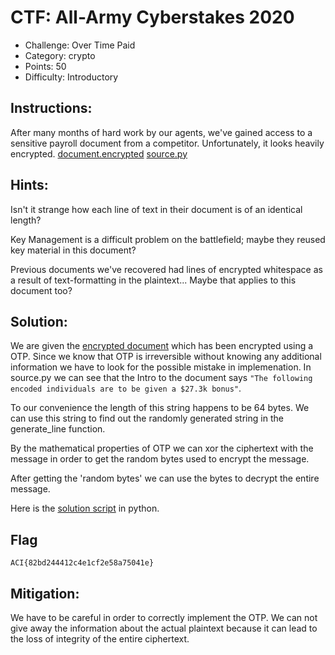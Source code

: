 # CTF: All-Army Cyberstakes 2020

- Challenge: Over Time Paid 
- Category: crypto	
- Points: 50
- Difficulty: Introductory

## Instructions:

After many months of hard work by our agents, we've gained access to a sensitive payroll document from a competitor. Unfortunately, it looks heavily encrypted. [document.encrypted](https://gitlab.usna.edu/cyberopsmidncourses/sy485k/shamugia/-/blob/master/ACIctf/crypto03_50_OverTimePaid/document.encrypted) [source.py](https://gitlab.usna.edu/cyberopsmidncourses/sy485k/shamugia/-/blob/master/ACIctf/crypto03_50_OverTimePaid/source.py)

## Hints:

Isn't it strange how each line of text in their document is of an identical length?

Key Management is a difficult problem on the battlefield; maybe they reused key material in this document?

Previous documents we've recovered had lines of encrypted whitespace as a result of text-formatting in the plaintext... Maybe that applies to this document too?

## Solution:

We are given the [encrypted document](https://gitlab.usna.edu/cyberopsmidncourses/sy485k/shamugia/-/blob/master/ACIctf/crypto03_50_OverTimePaid/document.encrypted) which has been encrypted using a OTP. Since we know that OTP is irreversible without knowing any additional information we have to look for the possible mistake in implemenation. In source.py we can see that the Intro to the document says `"The following encoded individuals are to be given a $27.3k bonus"`. 

To our convenience the length of this string happens to be 64 bytes. We can use this string to find out the randomly generated string in the generate_line function.

By the mathematical properties of OTP we can xor the ciphertext with the message in order to get the random bytes used to encrypt the message.

After getting the 'random bytes' we can use the bytes to decrypt the entire message.

Here is the [solution script](https://gitlab.usna.edu/cyberopsmidncourses/sy485k/shamugia/-/blob/master/ACIctf/crypto03_50_OverTimePaid/sol.py) in python. 

## Flag
`ACI{82bd244412c4e1cf2e58a75041e}`

## Mitigation:

We have to be careful in order to correctly implement the OTP. We can not give away the information about the actual plaintext because it can lead to the loss of integrity of the entire ciphertext.
